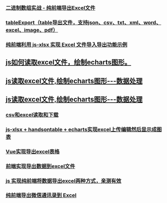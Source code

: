 ### [二进制数组实战 - 纯前端导出Excel文件](https://juejin.im/post/5c31a5086fb9a04a102f6f50)
### [tableExport（table导出文件，支持json、csv、txt、xml、word、excel、image、pdf）](https://github.com/huanz/tableExport)
### [纯前端利用 js-xlsx 实现 Excel 文件导入导出功能示例](https://www.jianshu.com/p/74d405940305)
## [js如何读取excel文件，绘制echarts图形。](https://juejin.im/post/5c15e1a6e51d4571a1577973)
## [js读取excel文件,绘制echarts图形---数据处理](https://juejin.im/post/5c15f3055188254caf189baf)
## [js读取excel文件,绘制echarts图形---数据处理](https://juejin.im/post/5c15f3055188254caf189baf)
### [csv和excel读取和下载](https://juejin.im/post/5b1fdbcc5188257d571f2c62)
### [js-xlsx + handsontable + echarts实现excel上传编辑然后显示成图表](https://juejin.im/post/5b924d096fb9a05cf67a6971)
### [Vue实现导出excel表格](https://juejin.im/post/5abb7855518825555d475215)
### [前端实现导出数据到excel文件](https://blog.csdn.net/github_36704158/article/details/78145732)
### [js 实现纯前端将数据导出excel两种方式，亲测有效](https://blog.csdn.net/hhzzcc_/article/details/80419396)
### [纯前端导出微信通讯录到 Excel](https://juejin.im/post/5bebd0e5f265da61417120a9)
